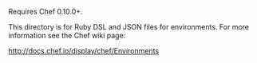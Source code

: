 Requires Chef 0.10.0+.

This directory is for Ruby DSL and JSON files for environments. For more information see the Chef wiki page:

http://docs.chef.io/display/chef/Environments
